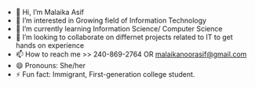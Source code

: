 - 👋 Hi, I’m Malaika Asif
- 👀 I’m interested in Growing field of Information Technology
- 🌱 I’m currently learning Information Science/ Computer Science
- 💞️ I’m looking to collaborate on differnet projects related to IT to get hands on experience
- 📫 How to reach me >> 240-869-2764 OR malaikanoorasif@gmail.com
- 😄 Pronouns: She/her
- ⚡ Fun fact: Immigrant, First-generation college student.

<!---
masif17/masif17 is a ✨ special ✨ repository because its `README.md` (this file) appears on your GitHub profile.
You can click the Preview link to take a look at your changes.
--->
